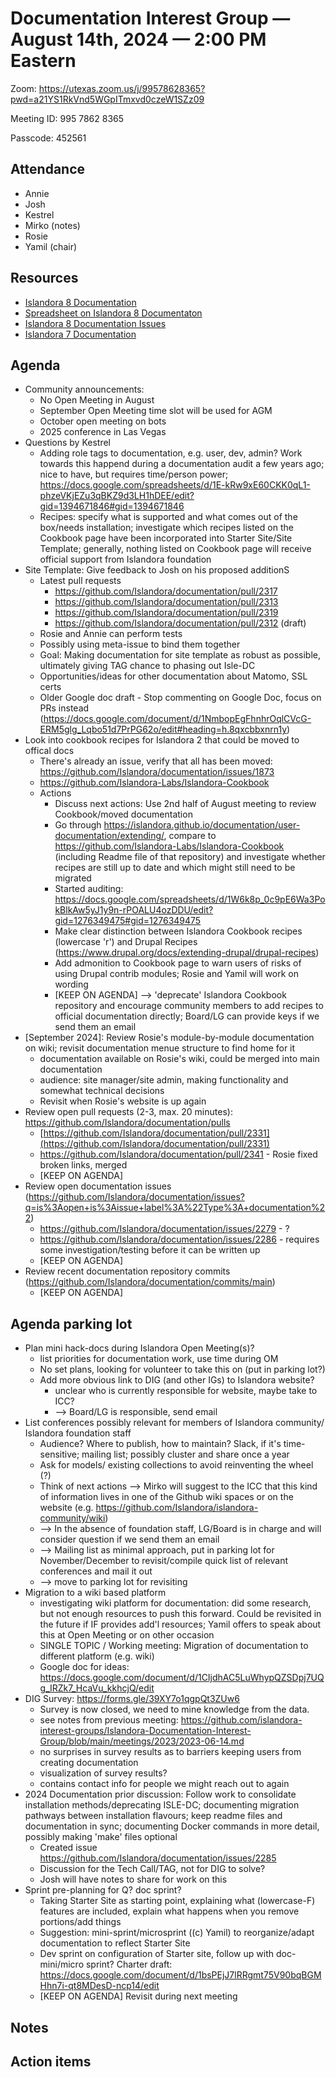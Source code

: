 # Documentation Interest Group — August 14th, 2024 — 2:00 PM Eastern

Zoom: https://utexas.zoom.us/j/99578628365?pwd=a21YS1RkVnd5WGpITmxvd0czeW1SZz09

Meeting ID: 995 7862 8365

Passcode: 452561

## Attendance

* Annie
* Josh
* Kestrel
* Mirko (notes)
* Rosie
* Yamil (chair)

## Resources
* [Islandora 8 Documentation](https://islandora.github.io/documentation/)
* [Spreadsheet on Islandora 8 Documentaton](https://docs.google.com/spreadsheets/d/1E-kRw9xE60CKK0qL1-phzeVKjEZu3qBKZ9d3LH1hDEE/edit?usp=sharing)
* [Islandora 8 Documentation Issues](https://github.com/Islandora/documentation/issues?q=is%3Aopen+is%3Aissue+label%3A%22Type%3A+documentation%22)
* [Islandora 7 Documentation](https://wiki.lyrasis.org/display/ISLANDORA/Start)

## Agenda
- Community announcements:
    - No Open Meeting in August
    - September Open Meeting time slot will be used for AGM
    - October open meeting on bots
    - 2025 conference in Las Vegas
- Questions by Kestrel
    - Adding role tags to documentation, e.g. user, dev, admin? Work towards this happend during a documentation audit a few years ago; nice to have, but requires time/person power; https://docs.google.com/spreadsheets/d/1E-kRw9xE60CKK0qL1-phzeVKjEZu3qBKZ9d3LH1hDEE/edit?gid=1394671846#gid=1394671846
    - Recipes: specify what is supported and what comes out of the box/needs installation; investigate which recipes listed on the Cookbook page have been incorporated into Starter Site/Site Template; generally, nothing listed on Cookbook page will receive official support from Islandora foundation
- Site Template: Give feedback to Josh on his proposed additionS
    - Latest pull requests
        - https://github.com/Islandora/documentation/pull/2317
        - https://github.com/Islandora/documentation/pull/2313
        - https://github.com/Islandora/documentation/pull/2319
        - https://github.com/Islandora/documentation/pull/2312 (draft)
    - Rosie and Annie can perform tests
    - Possibly using meta-issue to bind them together
    - Goal: Making documentation for site template as robust as possible, ultimately giving TAG chance to phasing out Isle-DC
    - Opportunities/ideas for other documentation about Matomo, SSL certs
    - Older Google doc draft - Stop commenting on Google Doc, focus on PRs instead (https://docs.google.com/document/d/1NmbopEgFhnhrOqlCVcG-ERM5glg_Lqbo51d7PrPG62o/edit#heading=h.8qxcbbxnrn1y)
- Look into cookbook recipes for Islandora 2 that could be moved to offical docs
    - There's already an issue, verify that all has been moved: https://github.com/Islandora/documentation/issues/1873
    - https://github.com/Islandora-Labs/Islandora-Cookbook
    - Actions
        - Discuss next actions: Use 2nd half of August meeting to review Cookbook/moved documentation
        - Go through https://islandora.github.io/documentation/user-documentation/extending/, compare to https://github.com/Islandora-Labs/Islandora-Cookbook (including Readme file of that repository) and investigate whether recipes are still up to date and which might still need to be migrated
        - Started auditing: https://docs.google.com/spreadsheets/d/1W6k8p_0c9pE6Wa3PokBlkAw5yJ1y9n-rPOALU4ozDDU/edit?gid=1276349475#gid=1276349475
        - Make clear distinction between Islandora Cookbook recipes (lowercase 'r') and Drupal Recipes (https://www.drupal.org/docs/extending-drupal/drupal-recipes)
        - Add admonition to Cookbook page to warn users of risks of using Drupal contrib modules; Rosie and Yamil will work on wording
        - [KEEP ON AGENDA] --> 'deprecate' Islandora Cookbook repository and encourage community members to add recipes to official documentation directly; Board/LG can provide keys if we send them an email
- [September 2024]: Review Rosie's module-by-module documentation on wiki; revisit documentation menue structure to find home for it
    - documentation available on Rosie's wiki, could be merged into main documentation
    - audience: site manager/site admin, making functionality and somewhat technical decisions
    - Revisit when Rosie's website is up again
- Review open pull requests (2-3, max. 20 minutes): https://github.com/Islandora/documentation/pulls
    - [https://github.com/Islandora/documentation/pull/2331](https://github.com/Islandora/documentation/pull/2331)
    - https://github.com/Islandora/documentation/pull/2341 - Rosie fixed broken links, merged
    - [KEEP ON AGENDA]
- Review open documentation issues (https://github.com/Islandora/documentation/issues?q=is%3Aopen+is%3Aissue+label%3A%22Type%3A+documentation%22)
    - https://github.com/Islandora/documentation/issues/2279 - ?
    - https://github.com/Islandora/documentation/issues/2286 - requires some investigation/testing before it can be written up
    - [KEEP ON AGENDA]
- Review recent documentation repository commits (https://github.com/Islandora/documentation/commits/main)
    - [KEEP ON AGENDA] 

## Agenda parking lot
- Plan mini hack-docs during Islandora Open Meeting(s)?
    - list priorities for documentation work, use time during OM
    - No set plans, looking for volunteer to take this on (put in parking lot?)
  - Add more obvious link to DIG (and other IGs) to Islandora website?
    - unclear who is currently responsible for website, maybe take to ICC?
    - --> Board/LG is responsible, send email
- List conferences possibly relevant for members of Islandora community/ Islandora foundation staff
    - Audience? Where to publish, how to maintain? Slack, if it's time-sensitive; mailing list; possibly cluster and share once a year
    - Ask for models/ existing collections to avoid reinventing the wheel (?)
    - Think of next actions --> Mirko will suggest to the ICC that this kind of information lives in one of the Github wiki spaces or on the website (e.g. https://github.com/Islandora/islandora-community/wiki)
    - --> In the absence of foundation staff, LG/Board is in charge and will consider question if we send them an email
    - --> Mailing list as minimal approach, put in parking lot for November/December to revisit/compile quick list of relevant conferences and mail it out
    - --> move to parking lot for revisiting
- Migration to a wiki based platform
  - investigating wiki platform for documentation: did some research, but not enough resources to push this forward. Could be revisited in the future if IF provides add'l resources; Yamil offers to speak about this at Open Meeting or on other occasion
  - SINGLE TOPIC / Working meeting: Migration of documentation to different platform (e.g. wiki)
  - Google doc for ideas: https://docs.google.com/document/d/1CIjdhAC5LuWhypQZSDpj7UQg_IRZk7_HcaVu_kkhcjQ/edit
- DIG Survey: https://forms.gle/39XY7o1qgpQt3ZUw6
  - Survey is now closed, we need to mine knowledge from the data.
  - see notes from previous meeting: https://github.com/islandora-interest-groups/Islandora-Documentation-Interest-Group/blob/main/meetings/2023/2023-06-14.md
  - no surprises in survey results as to barriers keeping users from creating documentation
  - visualization of survey results?
  - contains contact info for people we might reach out to again
- 2024 Documentation prior discussion: Follow work to consolidate installation methods/deprecating ISLE-DC; documenting migration pathways between installation flavours; keep readme files and documentation in sync; documenting Docker commands in more detail, possibly making 'make' files optional
    - Created issue https://github.com/Islandora/documentation/issues/2285
    - Discussion for the Tech Call/TAG, not for DIG to solve?
    - Josh will have notes to share for work on this
- Sprint pre-planning for Q? doc sprint?
    - Taking Starter Site as starting point, explaining what (lowercase-F) features are included, explain what happens when you remove portions/add things
    - Suggestion: mini-sprint/microsprint ((c) Yamil) to reorganize/adapt documentation to reflect Starter Site
    - Dev sprint on configuration of Starter site, follow up with doc-mini/micro sprint? Charter draft: https://docs.google.com/document/d/1bsPEjJ7lRRgmt75V90bqBGMHhn7i-qt8MDesD-ncp14/edit
    - [KEEP ON AGENDA] Revisit during next meeting

## Notes

## Action items
